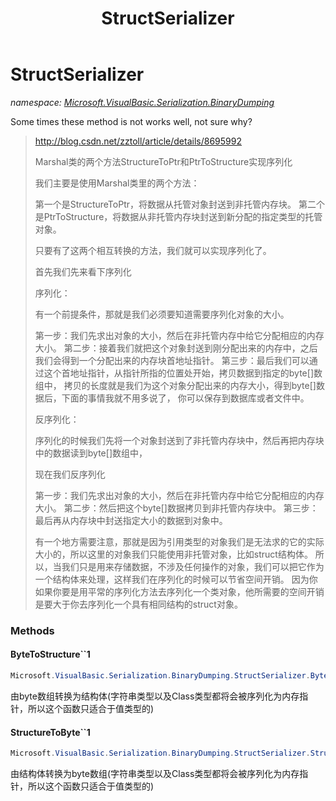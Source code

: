 ﻿---
title: StructSerializer
---

# StructSerializer
_namespace: [Microsoft.VisualBasic.Serialization.BinaryDumping](N-Microsoft.VisualBasic.Serialization.BinaryDumping.html)_

Some times these method is not works well, not sure why?

> 
>  http://blog.csdn.net/zztoll/article/details/8695992
>  
>  Marshal类的两个方法StructureToPtr和PtrToStructure实现序列化
>  
>  我们主要是使用Marshal类里的两个方法：
>  
>  第一个是StructureToPtr，将数据从托管对象封送到非托管内存块。
>  第二个是PtrToStructure，将数据从非托管内存块封送到新分配的指定类型的托管对象。
>  
>  只要有了这两个相互转换的方法，我们就可以实现序列化了。
>  
>  首先我们先来看下序列化
>  
>  序列化：
>  
>  有一个前提条件，那就是我们必须要知道需要序列化对象的大小。
>  
>  第一步：我们先求出对象的大小，然后在非托管内存中给它分配相应的内存大小。
>  第二步：接着我们就把这个对象封送到刚分配出来的内存中，之后我们会得到一个分配出来的内存块首地址指针。
>  第三步：最后我们可以通过这个首地址指针，从指针所指的位置处开始，拷贝数据到指定的byte[]数组中，
>  拷贝的长度就是我们为这个对象分配出来的内存大小，得到byte[]数据后，下面的事情我就不用多说了，
>  你可以保存到数据库或者文件中。
>  
>  反序列化：
>  
>  序列化的时候我们先将一个对象封送到了非托管内存块中，然后再把内存块中的数据读到byte[]数组中，
>  
>  现在我们反序列化
>  
>  第一步：我们先求出对象的大小，然后在非托管内存中给它分配相应的内存大小。
>  第二步：然后把这个byte[]数据拷贝到非托管内存块中。
>  第三步：最后再从内存块中封送指定大小的数据到对象中。
>  
>  有一个地方需要注意，那就是因为引用类型的对象我们是无法求的它的实际大小的，所以这里的对象我们只能使用非托管对象，比如struct结构体。
>  所以，当我们只是用来存储数据，不涉及任何操作的对象，我们可以把它作为一个结构体来处理，这样我们在序列化的时候可以节省空间开销。
>  因为你如果你要是用平常的序列化方法去序列化一个类对象，他所需要的空间开销是要大于你去序列化一个具有相同结构的struct对象。
>  


### Methods

#### ByteToStructure``1
```csharp
Microsoft.VisualBasic.Serialization.BinaryDumping.StructSerializer.ByteToStructure``1(System.Byte[])
```
由byte数组转换为结构体(字符串类型以及Class类型都将会被序列化为内存指针，所以这个函数只适合于值类型的)

#### StructureToByte``1
```csharp
Microsoft.VisualBasic.Serialization.BinaryDumping.StructSerializer.StructureToByte``1(``0)
```
由结构体转换为byte数组(字符串类型以及Class类型都将会被序列化为内存指针，所以这个函数只适合于值类型的)


